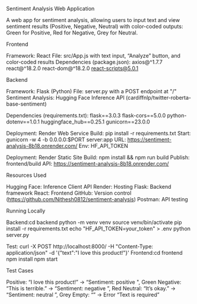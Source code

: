 Sentiment Analysis Web Application

A web app for sentiment analysis, allowing users to input text and view sentiment results (Positive, Negative, Neutral) with color-coded outputs: Green for Positive, Red for Negative, Grey for Neutral.

Frontend

Framework: React
File: src/App.js with text input, “Analyze” button, and color-coded results
Dependencies (package.json):
axios@^1.7.7
react@^18.2.0
react-dom@^18.2.0
react-scripts@5.0.1

Backend

Framework: Flask (Python)
File: server.py with a POST endpoint at "/"
Sentiment Analysis: Hugging Face Inference API (cardiffnlp/twitter-roberta-base-sentiment)

Dependencies (requirements.txt):
flask==3.0.3
flask-cors==5.0.0
python-dotenv==1.0.1
huggingface_hub==0.25.1
gunicorn==23.0.0


Deployment: Render Web Service
Build: pip install -r requirements.txt
Start: gunicorn -w 4 -b 0.0.0.0:$PORT server:app
URL: https://sentiment-analysis-8b18.onrender.com/
Env: HF_API_TOKEN


Deployment: Render Static Site
Build: npm install && npm run build
Publish: frontend/build
API: https://sentiment-analysis-8b18.onrender.com/



Resources Used

Hugging Face: Inference Client API
Render: Hosting
Flask: Backend framework
React: Frontend
GitHub: Version control (https://github.com/Nithesh0812/sentiment-analysis)
Postman: API testing

Running Locally

Backend:cd backend
python -m venv venv
source venv/bin/activate
pip install -r requirements.txt
echo "HF_API_TOKEN=your_token" > .env
python server.py

Test: curl -X POST http://localhost:8000/ -H "Content-Type: application/json" -d '{"text":"I love this product!"}'
Frontend:cd frontend
npm install
npm start


Test Cases

Positive: “I love this product!” → “Sentiment: positive ", Green
Negative: “This is terrible.” → “Sentiment: negative ”, Red
Neutral: “It’s okay.” → “Sentiment: neutral ”, Grey
Empty: “” → Error “Text is required”
